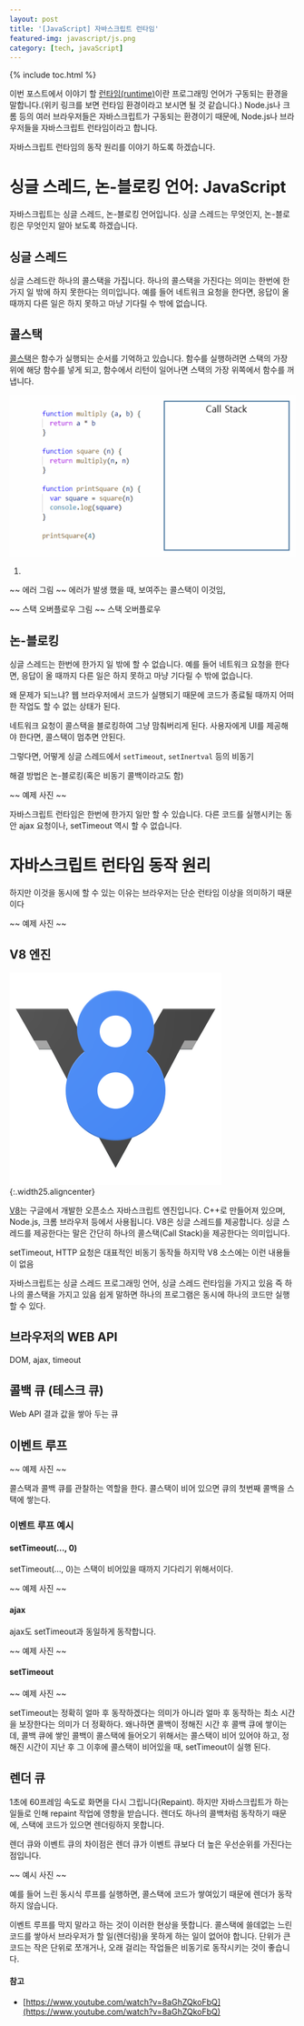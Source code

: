 ```yaml
---
layout: post
title: '[JavaScript] 자바스크립트 런타임'
featured-img: javascript/js.png
category: [tech, javaScript]
---
```

{% include toc.html %}

이번 포스트에서 이야기 할 [런타임(runtime)](https://ko.wikipedia.org/wiki/런타임)이란 프로그래밍 언어가 구동되는 환경을 말합니다.(위키 링크를 보면 런타임 환경이라고 보시면 될 것 같습니다.) Node.js나 크롬 등의 여러 브라우저들은 자바스크립트가 구동되는 환경이기 때문에, Node.js나 브라우저들을 자바스크립트 런타임이라고 합니다.

자바스크립트 런타임의 동작 원리를 이야기 하도록 하겠습니다.

# 싱글 스레드, 논-블로킹 언어: JavaScript
자바스크립트는 싱글 스레드, 논-블로킹 언어입니다. 싱글 스레드는 무엇인지, 논-블로킹은 무엇인지 알아 보도록 하겠습니다.

## 싱글 스레드
싱글 스레드란 하나의 콜스택을 가집니다. 하나의 콜스택을 가진다는 의미는 한번에 한가지 일 밖에 하지 못한다는 의미입니다. 예를 들어 네트워크 요청을 한다면, 응답이 올 때까지 다른 일은 하지 못하고 마냥 기다릴 수 밖에 없습니다.

## 콜스택
[콜스택](https://ko.wikipedia.org/wiki/콜_스택)은 함수가 실행되는 순서를 기억하고 있습니다. 함수를 실행하려면 스택의 가장 위에 해당 함수를 넣게 되고, 함수에서 리턴이 일어나면 스택의 가장 위쪽에서 함수를 꺼냅니다.

![콜스택](/assets/img/posts/javascript/call_stack.gif)

1. 

~~ 에러 그림 ~~
에러가 발생 했을 때, 보여주는 콜스택이 이것임,

~~ 스택 오버플로우 그림 ~~
스택 오버플로우

## 논-블로킹
싱글 스레드는 한번에 한가지 일 밖에 할 수 없습니다. 예를 들어 네트워크 요청을 한다면, 응답이 올 때까지 다른 일은 하지 못하고 마냥 기다릴 수 밖에 없습니다.

왜 문제가 되느냐? 웹 브라우저에서 코드가 실행되기 때문에 코드가 종료될 때까지 어떠한 작업도 할 수 없는 상태가 된다.

네트워크 요청이 콜스택을 블로킹하여 그냥 맘춰버리게 된다. 사용자에게 UI를 제공해야 한다면, 콜스택이 멈추면 안된다.

그렇다면, 어떻게 싱글 스레드에서 `setTimeout`, `setInertval` 등의 비동기

해결 방법은 논-블로킹(혹은 비동기 콜백이라고도 함)

~~ 예제 사진 ~~

자바스크립트 런타임은 한번에 한가지 일만 할 수 있습니다. 다른 코드를 실행시키는 동안 ajax 요청이나, setTimeout 역시 할 수 없습니다.

# 자바스크립트 런타임 동작 원리
하지만 이것을 동시에 할 수 있는 이유는 브라우저는 단순 런타임 이상을 의미하기 때문이다

~~ 예제 사진 ~~

## V8 엔진
![V8 엔진 로고](/assets/img/posts/javascript/v8.svg){:.width25.aligncenter}

[V8](https://v8.dev/)는 구글에서 개발한 오픈소스 자바스크립트 엔진입니다. C++로 만들어져 있으며, Node.js, 크롬 브라우저 등에서 사용됩니다. V8은 싱글 스레드를 제공합니다. 싱글 스레드를 제공한다는 말은 간단히 하나의 콜스택(Call Stack)을 제공한다는 의미입니다.

setTimeout, HTTP 요청은 대표적인 비동기 동작들 하지막 V8 소스에는 이런 내용들이 없음

자바스크립트는 싱글 스레드 프로그래밍 언어, 싱글 스레드 런타임을 가지고 있음 즉 하나의 콜스택을 가지고 있음 쉽게 말하면 하나의 프로그램은 동시에 하나의 코드만 실행할 수 있다.

## 브라우저의 WEB API
DOM, ajax, timeout

## 콜백 큐 (테스크 큐)
Web API 결과 값을 쌓아 두는 큐

## 이벤트 루프
~~ 예제 사진 ~~

콜스택과 콜백 큐를 관찰하는 역할을 한다. 콜스택이 비어 있으면 큐의 첫번째 콜백을 스택에 쌓는다.

### 이벤트 루프 예시

#### setTimeout(..., 0)
setTimeout(..., 0)는 스택이 비어있을 때까지 기다리기 위해서이다.

~~ 예제 사진 ~~

#### ajax
ajax도 setTimeout과 동일하게 동작합니다.

~~ 예제 사진 ~~

#### setTimeout
~~ 예제 사진 ~~

setTimeout는 정확히 얼마 후 동작하겠다는 의미가 아니라 얼마 후 동작하는 최소 시간을 보장한다는 의미가 더 정확하다. 왜나하면 콜백이 정해진 시간 후 콜백 큐에 쌓이는데, 콜백 큐에 쌓인 콜백이 콜스택에 들어오기 위해서는 콜스택이 비어 있어야 하고, 정해진 시간이 지난 후 그 이후에 콜스택이 비어있을 때, setTimeout이 실행 된다.

## 렌더 큐
1초에 60프레임 속도로 화면을 다시 그립니다(Repaint). 하지만 자바스크립트가 하는 일들로 인해 repaint 작업에 영항을 받습니다. 렌더도 하나의 콜백처럼 동작하기 때문에, 스택에 코드가 있으면 렌더링하지 못합니다.

렌더 큐와 이벤트 큐의 차이점은 렌더 큐가 이벤트 큐보다 더 높은 우선순위를 가진다는 점입니다.

~~ 예시 사진 ~~

예를 들어 느린 동시식 루프를 실행하면, 콜스택에 코드가 쌓여있기 때문에 렌더가 동작하지 않습니다.

이벤트 루프를 막지 말라고 하는 것이 이러한 현상을 뜻합니다. 콜스택에 쓸데없는 느린 코드를 쌓아서 브라우저가 할 일(렌더링)을 못하게 하는 일이 없어야 합니다. 단위가 큰 코드는 작은 단위로 쪼개거나, 오래 걸리는 작업들은 비동기로 동작시키는 것이 좋습니다.

#### 참고
- [https://www.youtube.com/watch?v=8aGhZQkoFbQ](https://www.youtube.com/watch?v=8aGhZQkoFbQ)